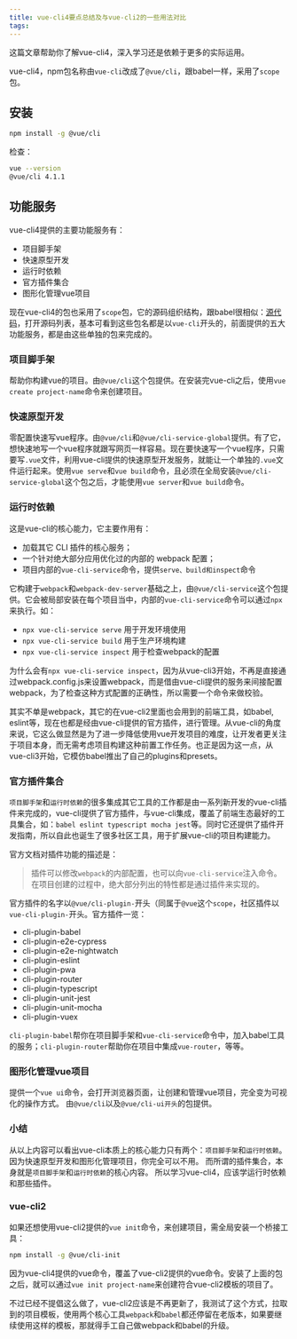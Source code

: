```yaml
---
title: vue-cli4要点总结及与vue-cli2的一些用法对比
tags:
---
```


这篇文章帮助你了解vue-cli4，深入学习还是依赖于更多的实际运用。

vue-cli4，npm包名称由`vue-cli`改成了`@vue/cli`，跟babel一样，采用了`scope`包。
## 安装
```bash
npm install -g @vue/cli
```
检查：
```bash
vue --version
@vue/cli 4.1.1
```

## 功能服务
vue-cli4提供的主要功能服务有：
* 项目脚手架
* 快速原型开发
* 运行时依赖
* 官方插件集合
* 图形化管理vue项目

现在vue-cli4的包也采用了`scope`包，它的源码组织结构，跟babel很相似：[源代码](https://github.com/vuejs/vue-cli/tree/dev/packages/%40vue)，打开源码列表，基本可看到这些包名都是以`vue-cli`开头的，前面提供的五大功能服务，都是由这些单独的包来完成的。

### 项目脚手架
帮助你构建vue的项目。由`@vue/cli`这个包提供。在安装完vue-cli之后，使用`vue create project-name`命令来创建项目。

### 快速原型开发
零配置快速写vue程序。由`@vue/cli`和`@vue/cli-service-global`提供。有了它，想快速地写一个vue程序就跟写网页一样容易。现在要快速写一个vue程序，只需要写`.vue`文件，利用vue-cli提供的快速原型开发服务，就能让一个单独的`.vue`文件运行起来。使用`vue serve`和`vue build`命令，且必须在全局安装`@vue/cli-service-global`这个包之后，才能使用`vue server`和`vue build`命令。

### 运行时依赖
这是vue-cli的核心能力，它主要作用有：
* 加载其它 CLI 插件的核心服务；
* 一个针对绝大部分应用优化过的内部的 webpack 配置；
* 项目内部的`vue-cli-service`命令，提供`serve、build和inspect`命令

它构建于`webpack`和`webpack-dev-server`基础之上，由`@vue/cli-service`这个包提供。它会被局部安装在每个项目当中，内部的`vue-cli-service`命令可以通过`npx`来执行。如：
* `npx vue-cli-service serve` 用于开发环境使用
* `npx vue-cli-service build` 用于生产环境构建
* `npx vue-cli-service inspect` 用于检查webpack的配置

为什么会有`npx vue-cli-service inspect`，因为从vue-cli3开始，不再是直接通过webpack.config.js来设置webpack，而是借由vue-cli提供的服务来间接配置webpack，为了检查这种方式配置的正确性，所以需要一个命令来做校验。

其实不单是webpack，其它的在vue-cli2里面也会用到的前端工具，如babel, eslint等，现在也都是经由vue-cli提供的官方插件，进行管理。从vue-cli的角度来说，它这么做显然是为了进一步降低使用vue开发项目的难度，让开发者更关注于项目本身，而无需考虑项目构建这种前置工作任务。也正是因为这一点，从vue-cli3开始，它模仿babel推出了自己的plugins和presets。


### 官方插件集合
`项目脚手架`和`运行时依赖`的很多集成其它工具的工作都是由一系列新开发的vue-cli插件来完成的，vue-cli提供了官方插件，与vue-cli集成，覆盖了前端生态最好的工具集合，如：`babel eslint typescript mocha jest`等。同时它还提供了插件开发指南，所以自此也诞生了很多社区工具，用于扩展vue-cli的项目构建能力。

官方文档对插件功能的描述是：
> 插件可以修改`webpack`的内部配置，也可以向`vue-cli-service`注入命令。在项目创建的过程中，绝大部分列出的特性都是通过插件来实现的。

官方插件的名字以`@vue/cli-plugin-`开头（同属于`@vue`这个`scope`，社区插件以`vue-cli-plugin-`开头。官方插件一览：
* cli-plugin-babel
* cli-plugin-e2e-cypress
* cli-plugin-e2e-nightwatch
* cli-plugin-eslint
* cli-plugin-pwa
* cli-plugin-router
* cli-plugin-typescript
* cli-plugin-unit-jest
* cli-plugin-unit-mocha
* cli-plugin-vuex

`cli-plugin-babel`帮你在项目脚手架和`vue-cli-service`命令中，加入babel工具的服务；`cli-plugin-router`帮助你在项目中集成`vue-router`，等等。

### 图形化管理vue项目
提供一个`vue ui`命令，会打开浏览器页面，让创建和管理vue项目，完全变为可视化的操作方式。 由`@vue/cli`以及`@vue/cli-ui开头`的包提供。

### 小结
从以上内容可以看出vue-cli本质上的核心能力只有两个：`项目脚手架`和`运行时依赖`。 因为快速原型开发和图形化管理项目，你完全可以不用。 而所谓的插件集合，本身就是`项目脚手架`和`运行时依赖`的核心内容。 所以学习vue-cli4，应该学运行时依赖和那些插件。

### vue-cli2
如果还想使用vue-cli2提供的`vue init`命令，来创建项目，需全局安装一个桥接工具：
```bash
npm install -g @vue/cli-init
```
因为vue-cli4提供的vue命令，覆盖了vue-cli2提供的vue命令。安装了上面的包之后，就可以通过`vue init project-name`来创建符合vue-cli2模板的项目了。

不过已经不提倡这么做了，vue-cli2应该是不再更新了，我测试了这个方式，拉取到的项目模板，使用两个核心工具`webpack`和`babel`都还停留在老版本，如果要继续使用这样的模板，那就得手工自己做webpack和babel的升级。
